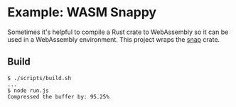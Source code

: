# Example: WASM Snappy

Sometimes it's helpful to compile a Rust crate to WebAssembly so it can be used
in a WebAssembly environment. This project wraps the [snap](https://crates.io/crates/snap) crate.

## Build

    $ ./scripts/build.sh
    ...
    $ node run.js
    Compressed the buffer by: 95.25%


